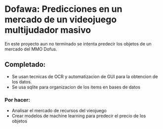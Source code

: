 # Dofawa: Predicciones en un mercado de un videojuego multijudador masivo

En este proyecto aun no terminado se intenta predecir los objetos de un mercado del MMO Dofus.
## Completado:
- Se usan tecnicas de OCR y automatizacion de GUI para la obtencion de los datos.
- Se usa sqlite para organizacion de los items en bases de datos
### Por hacer:
- Analisar el mercado de recursos del vieojuego
- Crear modelos de machine learning para predecir el precio de los objetos
